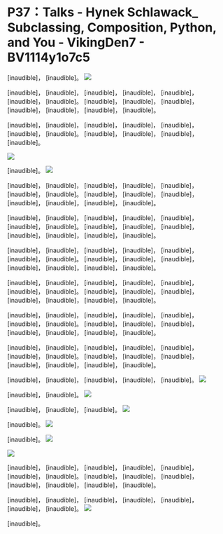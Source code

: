 # P37：Talks - Hynek Schlawack_ Subclassing, Composition, Python, and You - VikingDen7 - BV1114y1o7c5

 [inaudible]， [inaudible]。
![](img/2b684e4d98aa857c3c15ab31361db55c_1.png)

 [inaudible]， [inaudible]， [inaudible]， [inaudible]， [inaudible]， [inaudible]， [inaudible]。 [inaudible]， [inaudible]， [inaudible]， [inaudible]， [inaudible]， [inaudible]， [inaudible]。

 [inaudible]， [inaudible]， [inaudible]， [inaudible]， [inaudible]， [inaudible]， [inaudible]。 [inaudible]， [inaudible]， [inaudible]， [inaudible]。



![](img/2b684e4d98aa857c3c15ab31361db55c_3.png)

 [inaudible]。
![](img/2b684e4d98aa857c3c15ab31361db55c_5.png)

 [inaudible]， [inaudible]， [inaudible]， [inaudible]， [inaudible]， [inaudible]， [inaudible]。 [inaudible]， [inaudible]， [inaudible]， [inaudible]， [inaudible]， [inaudible]， [inaudible]。

 [inaudible]， [inaudible]， [inaudible]， [inaudible]， [inaudible]， [inaudible]， [inaudible]。 [inaudible]， [inaudible]， [inaudible]， [inaudible]， [inaudible]， [inaudible]， [inaudible]。

 [inaudible]， [inaudible]， [inaudible]， [inaudible]， [inaudible]， [inaudible]， [inaudible]。 [inaudible]， [inaudible]， [inaudible]， [inaudible]， [inaudible]， [inaudible]， [inaudible]。

 [inaudible]， [inaudible]， [inaudible]， [inaudible]， [inaudible]， [inaudible]， [inaudible]。 [inaudible]， [inaudible]， [inaudible]， [inaudible]， [inaudible]， [inaudible]， [inaudible]。

 [inaudible]， [inaudible]， [inaudible]， [inaudible]， [inaudible]， [inaudible]， [inaudible]。 [inaudible]， [inaudible]， [inaudible]， [inaudible]， [inaudible]， [inaudible]， [inaudible]。

 [inaudible]， [inaudible]， [inaudible]， [inaudible]， [inaudible]， [inaudible]， [inaudible]。 [inaudible]， [inaudible]， [inaudible]， [inaudible]， [inaudible]， [inaudible]， [inaudible]。

 [inaudible]， [inaudible]， [inaudible]， [inaudible]， [inaudible]。
![](img/2b684e4d98aa857c3c15ab31361db55c_7.png)

 [inaudible]， [inaudible]。
![](img/2b684e4d98aa857c3c15ab31361db55c_9.png)

 [inaudible]， [inaudible]， [inaudible]。
![](img/2b684e4d98aa857c3c15ab31361db55c_11.png)

 [inaudible]。
![](img/2b684e4d98aa857c3c15ab31361db55c_13.png)

 [inaudible]。
![](img/2b684e4d98aa857c3c15ab31361db55c_15.png)

![](img/2b684e4d98aa857c3c15ab31361db55c_16.png)

 [inaudible]， [inaudible]， [inaudible]， [inaudible]， [inaudible]， [inaudible]， [inaudible]。 [inaudible]， [inaudible]， [inaudible]， [inaudible]， [inaudible]， [inaudible]， [inaudible]。

 [inaudible]， [inaudible]， [inaudible]， [inaudible]， [inaudible]， [inaudible]， [inaudible]。
![](img/2b684e4d98aa857c3c15ab31361db55c_18.png)

 [inaudible]。